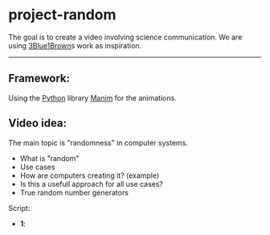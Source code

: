# project-random
The goal is to create a video involving science communication. We are using [3Blue1Brown](https://www.youtube.com/@3blue1brown)s work as inspiration. 

---

## Framework: 
Using the [Python](https://www.python.org/) library [Manim](https://github.com/ManimCommunity/manim/) for the animations.  

## Video idea:
The main topic is "randomness" in computer systems. 
- What is "random"
- Use cases
- How are computers creating it? (example)
- Is this a usefull approach for all use cases?
- True random number generators

Script:  
- **1**:
